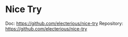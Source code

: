 # Nice Try

Doc: https://github.com/electerious/nice-try
Repository: https://github.com/electerious/nice-try